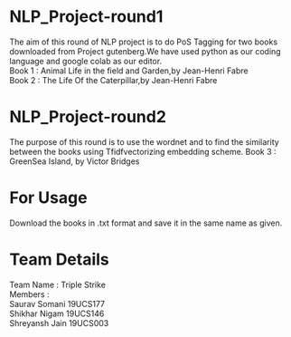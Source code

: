 # NLP_Project-round1
The aim of this round of NLP project is to do PoS Tagging for two books downloaded from Project gutenberg.We have used python as our coding language and google colab as our editor.\
Book 1 : Animal Life in the field and Garden,by Jean-Henri Fabre\
Book 2 : The Life Of the Caterpillar,by Jean-Henri Fabre

# NLP_Project-round2
The purpose of this round is to use the wordnet and to find the similarity between the books using Tfidfvectorizing embedding scheme.
Book 3 : GreenSea Island, by Victor Bridges

# For Usage
Download the books in .txt format and save it in the same name as given.

# Team Details
Team Name : Triple Strike\
Members :\
Saurav Somani 19UCS177\
Shikhar Nigam 19UCS146\
Shreyansh Jain 19UCS003
